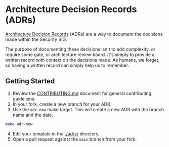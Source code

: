 # Architecture Decision Records (ADRs)

[Architecture Decision Records][adrs] (ADRs) are a way to document the
decisions made within the Security SIG.

The purpose of documenting these decisions isn't to add complexity, or require
some gate, or architecture review board. It's simply to provide a written
record with context on the decisions made. As humans, we forget, so having a
written record can simply help us to remember.

## Getting Started

1. Review the [CONTRIBUTING.md][ctrb] document for general contributing
   guideliens.
2. In your fork, create a new branch for your ADR.
3. Use the `adr-new` make target. This will create a new ADR with the branch
   name and the date.

```bash
make adr-new
```

4. Edit your template in the [./adrs/](./adrs/) directory.
5. Open a pull request against the `main` branch from your fork.

[ctrb]: ../CONTRIBUTING.md
[adrs]: https://github.com/joelparkerhenderson/architecture-decision-record
